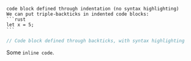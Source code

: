     code block defined through indentation (no syntax highlighting)
	We can put triple-backticks in indented code blocks:
	```rust
	let x = 5;
	```

```rust
// Code block defined through backticks, with syntax highlighting
```

Some `inline code`.
